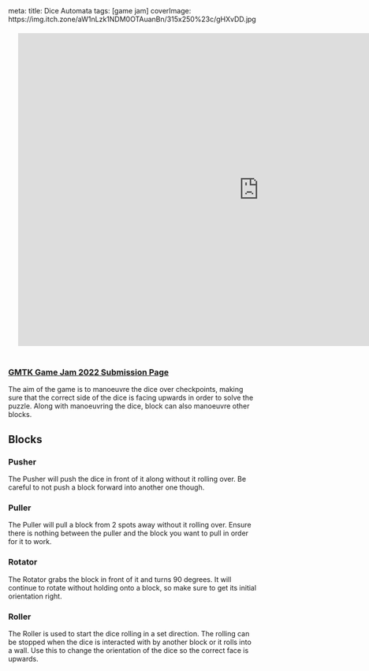 <route lang="yaml">
meta:
  title: Dice Automata
  tags: [game jam]
  coverImage: https://img.itch.zone/aW1nLzk1NDM0OTAuanBn/315x250%23c/gHXvDD.jpg
</route>

<iframe 
  frameborder="0" 
  src="https://itch.io/embed-upload/6802807"
  width="975" 
  height="635"
  style="
    justify-self: center;
    margin: 20px;
  "
>
  <a href="https://reedsman.itch.io/dice-automata">Play Dice Automata on itch.io</a>
</iframe>

### <a href="https://itch.io/jam/gmtk-jam-2022/rate/1621875" target="_blank">GMTK Game Jam 2022 Submission Page</a>

The aim of the game is to manoeuvre the dice over checkpoints, making sure that the correct side of the dice is facing upwards in order to solve the puzzle. Along with manoeuvring the dice, block can also manoeuvre other blocks.

## Blocks

### Pusher

The Pusher will push the dice in front of it along without it rolling over. Be careful to not push a block forward into another one though.

### Puller

The Puller will pull a block from 2 spots away without it rolling over. Ensure there is nothing between the puller and the block you want to pull in order for it to work.

### Rotator

The Rotator grabs the block in front of it and turns 90 degrees. It will continue to rotate without holding onto a block, so make sure to get its initial orientation right.

### Roller

The Roller is used to start the dice rolling in a set direction. The rolling can be stopped when the dice is interacted with by another block or it rolls into a wall. Use this to change the orientation of the dice so the correct face is upwards.
